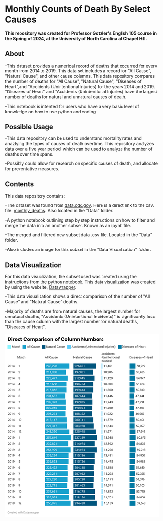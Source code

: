 # Monthly Counts of Death By Select Causes 
#### This repository was created for Professor Gotzler's English 105 course in the Spring of 2024, at the University of North Carolina at Chapel Hill.

## About
-This dataset provides a numerical record of deaths that occurred for every month from 2014 to 2019. This data set includes a record for "All Cause", "Natural Cause", and other cause columns. This data repository compares the number of deaths for "All Cause", "Natural Cause", "Diseases of Heart",and "Accidents (Unintentional Injuries) for the years 2014 and 2019. "Diseases of Heart" and "Accidents (Unintentional Injuries) have the largest number of deaths for natural and unnatural causes of death. 

-This notebook is intented for users who have a very basic level of knowledge on how to use python and coding.

## Possible Usage
-This data repository can be used to understand mortality rates and anazlying the types of causes of death overtime. This repository analyzes data over a five year period, which can be used to analyze the number of deaths over time spans.

-Possibly could allow for research on specific causes of death, and allocate for preventative measures. 
## Contents
This data repository contains:

-The dataset was found from [data.cdc.gov](https://data.cdc.gov/NCHS/Monthly-Counts-of-Deaths-by-Select-Causes-2014-201/bxq8-mugm/data_preview). Here is a direct link to the csv. file: [monthly_deaths](https://data.cdc.gov/api/views/bxq8-mugm/rows.csv?accessType=DOWNLOAD). Also located in the "Data" folder.

-A python notebook outlining step by step instructions on how to filter and merge the data into an another subset. Known as an ipynb file. 

-The merged and filtered new subset data .csv file. Located in the "Data" folder. 

-Also includes an image for this subset in the "Data Visualization" folder. 
## Data Visualization
For this data visualization, the subset used was created using the instructions from the python notebook. This data visualization was created by using the website, [Datawrapper](https://www.datawrapper.de). 

-This data visualization shows a direct comparison of the number of "All Cause" and "Natural Cause" deaths. 

-Majority of deaths are from natural causes, the largest number for unnatural deaths, "Accidents (Unintentional Incidents)" is significantly less than the cause column with the largest number for natural deaths, "Diseases of Heart". 

![Alt text](https://github.com/deenahab/Monthly-Deaths/blob/main/Data%20Visualization/columnvisual.png)


